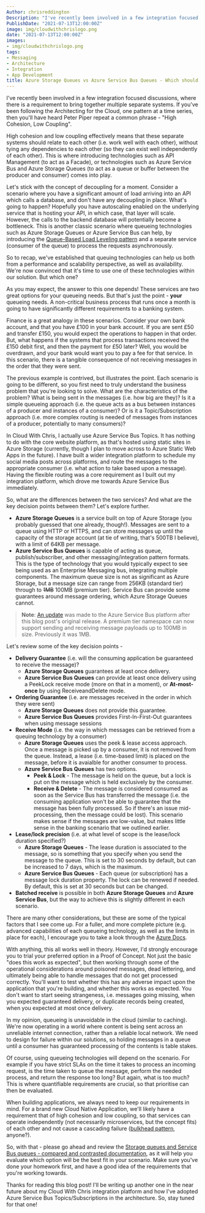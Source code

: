 ```yaml
---
Author: chrisreddington
Description: "I've recently been involved in a few integration focused discussions, where there is a requirement to bring together multiple separate systems. If you've been following the Architecting for the Cloud, one pattern at a time series, then you'll have heard Peter Piper repeat a common phrase - 'High Cohesion, Low Coupling'."
PublishDate: "2021-07-13T12:00:00Z"
image: img/cloudwithchrislogo.png
date: "2021-07-13T12:00:00Z"
images:
- img/cloudwithchrislogo.png
tags:
- Messaging
- Architecture
- Integration
- App Development
title: Azure Storage Queues vs Azure Service Bus Queues - Which should I use when?
---
```

I've recently been involved in a few integration focused discussions, where there is a requirement to bring together multiple separate systems. If you've been following the Architecting for the Cloud, one pattern at a time series, then you'll have heard Peter Piper repeat a common phrase - "High Cohesion, Low Coupling".

High cohesion and low coupling effectively means that these separate systems should relate to each other (i.e. work well with each other), without tying any dependencies to each other (so they can exist well independently of each other). This is where introducing technologies such as API Management (to act as a Facade), or technologies such as Azure Service Bus and Azure Storage Queues (to act as a queue or buffer between the producer and consumer) comes into play.

Let's stick with the concept of decoupling for a moment. Consider a scenario where you have a significant amount of load arriving into an API which calls a database, and don't have any decoupling in place. What's going to happen? Hopefully you have autoscaling enabled on the underlying service that is hosting your API, in which case, that layer will scale. However, the calls to the backend database will potentially become a bottleneck. This is another classic scenario where queueing technologies such as Azure Storage Queues or Azure Service Bus can help, by introducing the [Queue-Based Load Leveling pattern](https://docs.microsoft.com/en-us/azure/architecture/patterns/queue-based-load-leveling) and a separate service (consumer of the queue) to process the requests asynchronously.

So to recap, we've established that queuing technologies can help us both from a performance and scalability perspective, as well as availability. We're now convinced that it's time to use one of these technologies within our solution. But which one?

As you may expect, the answer to this one depends! These services are two great options for your queueing needs. But that's just the point - **your** queueing needs. A non-critical business process that runs once a month is going to have significantly different requirements to a banking system.

Finance is a great analogy in these scenarios. Consider your own bank account, and that you have £100 in your bank account. If you are sent £50 and transfer £150, you would expect the operations to happen in that order. But, what happens if the systems that process transactions received the £150 debit first, and then the payment for £50 later? Well, you would be overdrawn, and your bank would want you to pay a fee for that service. In this scenario, there is a tangible consequence of not receiving messages in the order that they were sent.

The previous example is contrived, but illustrates the point. Each scenario is going to be different, so you first need to truly understand the business problem that you're looking to solve. What are the characteristics of the problem? What is being sent in the messages (i.e. how big are they)? Is it a simple queueing approach (i.e. the queue acts as a bus between instances of a producer and instances of a consumer)? Or is it a Topic/Subscription approach (i.e. more complex routing is needed of messages from instances of a producer, potentially to many consumers)?

In Cloud With Chris, I actually use Azure Service Bus Topics. It has nothing to do with the core website platform, as that's hosted using static sites in Azure Storage (currently, though I plan to move across to Azure Static Web Apps in the future). I have built a wider integration platform to schedule my social media posts across platforms, and route the messages to the appropriate consumer (i.e. what action to take based upon a message). Having the flexible routing was a core requirement as I built out my integration platform, which drove me towards Azure Service Bus immediately.

So, what are the differences between the two services? And what are the key decision points between them? Let's explore further.

* **Azure Storage Queues** is a service built on top of Azure Storage (you probably guessed that one already, though!). Messages are sent to a queue using HTTP or HTTPS, and can store messages up until the capacity of the storage account (at tie of writing, that's 500TB I believe), with a limit of 64KB per message.
* **Azure Service Bus Queues** is capable of acting as queue, publish/subscriber, and other messaging/integration pattern formats. This is the type of technology that you would typically expect to see being used as an Enterprise Messaging bus, integrating multiple components. The maximum queue size is not as significant as Azure Storage, but a message size can range from 256KB (standard tier) through to <del>1MB</del> 100MB (premium tier). Service Bus can provide some guarantees around message ordering, which Azure Storage Queues cannot.

> **Note**: [An update](https://azure.microsoft.com/en-gb/updates/public-preview-azure-service-bus-support-for-large-messages/) was made to the Azure Service Bus platform after this blog post's original release. A premium tier namespace can now support sending and receiving message payloads up to 100MB in size. Previously it was 1MB.

Let's review some of the key decision points -

* **Delivery Guarantee** (i.e. will the consuming application be guaranteed to receive the message)?
  * **Azure Storage Queues** guarantees at least once delivery.
  * **Azure Service Bus Queues** can provide at least once delivery using a PeekLock receive mode (more on that in a moment), or **At-most-once** by using ReceiveandDelete mode.
* **Ordering Guarantee** (i.e. are messages received in the order in which they were sent)
  * **Azure Storage Queues** does not provide this guarantee.
  * **Azure Service Bus Queues** provides First-In-First-Out guarantees when using message sessions
* **Receive Mode** (i.e. the way in which messages can be retrieved from a queuing technology by a consumer)
  * **Azure Storage Queues** uses the peek & lease access approach. Once a message is picked up by a consumer, it is not removed from the queue. Instead, a lease (i.e. time-based limit) is placed on the message, before it is avaialble for another consumer to process.
  * **Azure Service Bus Queues** has two options.
    * **Peek & Lock** - The message is held on the queue, but a lock is put on the message which is held exclusively by the consumer.
    * **Receive & Delete** - The message is considered consumed as soon as the Service Bus has transferred the message (i.e. the consuming application won't be able to guarantee that the message has been fully processed. So if there's an issue mid-processing, then the message could be lost). This scenario makes sense if the messages are low-value, but makes little sense in the banking scenario that we outlined earlier.
* **Lease/lock precision** (i.e. at what level of scope is the lease/lock duration specified?)
  * **Azure Storage Queues** - The lease duration is associated to the message, so is something that you specify when you send the message to the queue. This is set to 30 seconds by default, but can be increased to 7 days, which is the maximum.
  * **Azure Service Bus Queues** - Each queue (or subscription) has a message lock duration property. The lock can be renewed if needed. By default, this is set at 30 seconds but can be changed.
* **Batched receive** is possible in both **Azure Storage Queues** and **Azure Service Bus**, but the way to achieve this is slightly different in each scenario.

There are many other considerations, but these are some of the typical factors that I see come up. For a fuller, and more complete picture (e.g. advanced capabilities of each queueing technology, as well as the limits in place for each), I encourage you to take a look through the [Azure Docs](https://docs.microsoft.com/en-us/azure/service-bus-messaging/service-bus-azure-and-service-bus-queues-compared-contrasted).

With anything, this all works well in theory. However, I'd strongly encourage you to trial your preferred option in a Proof of Concept. Not just the basic "does this work as expected", but then working through some of the operational considerations around poisoned messages, dead lettering, and ultimately being able to handle messages that do not get processed correctly. You'll want to test whether this has any adverse impact upon the application that you're building, and whether this works as expected. You don't want to start seeing strangeness, i.e. messages going missing, when you expected guaranteed delivery, or duplicate records being created, when you expected at most once delivery.

In my opinion, queueing is unavoidable in the cloud (similar to caching). We're now operating in a world where content is being sent across an unreliable internet connection, rather than a reliable local network. We need to design for failure within our solutions, so holding messages in a queue until a consumer has guaranteed processing of the contents is table stakes.

Of course, using queueing technologies will depend on the scenario. For example if you have strict SLAs on the time it takes to process an incoming request, is the time taken to queue the message, perform the needed process, and return the response too long? But again, what is too much? This is where quantifiable requirements are crucial, so that prioritise can then be evaluated.

When building applications, we always need to keep our requirements in mind. For a brand new Cloud Native Application, we'll likely have a requirement that of high cohesion and low coupling, so that services can operate independently (not necessarily microservices, but the concept fits) of each other and not cause a cascading failure ([bulkhead pattern](https://docs.microsoft.com/en-us/azure/architecture/patterns/bulkhead), anyone?).

So, with that - please go ahead and review the [Storage queues and Service Bus queues - compared and contrasted documentation](https://docs.microsoft.com/en-us/azure/service-bus-messaging/service-bus-azure-and-service-bus-queues-compared-contrasted), as it will help you evaluate which option will be the best fit in your scenario. Make sure you've done your homework first, and have a good idea of the requirements that you're working towards.

Thanks for reading this blog post! I'll be writing up another one in the near future about my Cloud With Chris integration platform and how I've adopted Azure Service Bus Topics/Subscriptions in the architecture. So, stay tuned for that one!